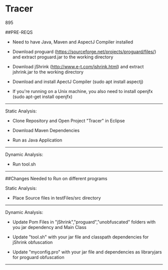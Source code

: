 # Tracer
895

##PRE-REQS
 
 - Need to have Java, Maven and AspectJ Compiler installed
 
 - Download proguard (https://sourceforge.net/projects/proguard/files/) and extract proguard.jar to the working directory
 
 - Download jShrink (http://www.e-t.com/jshrink.html) and extract jshrink.jar to the working directory
 
 - Download and install ApectJ Compiler (sudo apt install aspectj)
		
 - If you're running on a Unix machine, you also need to install openjfx (sudo apt-get install openjfx)
 
**************************************************************************************************************************************

Static Analysis:

* Clone Repository and Open Project "Tracer" in Eclipse 

* Download Maven Dependencies 

* Run as Java Application 

**************************************************************************************************************************************

Dynamic Analysis:

- Run tool.sh

**************************************************************************************************************************************




##Changes Needed to Run on different programs
 
 Static Analysis:

* Place Source files in testFiles/src directory 

************************************************************************************************************************************** 
 Dynamic Analysis:

* Update Pom Files in "jShrink","proguard","unobfuscated" folders with you jar dependency and Main Class

* Update "tool.sh" with your jar file and classpath dependencies for jShrink obfuscation

* Update "myconfig.pro" with your jar file and dependencies as libraryjars for proguard obfuscation

**************************************************************************************************************************************
